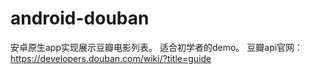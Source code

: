 # android-douban
安卓原生app实现展示豆瓣电影列表。
适合初学者的demo。
豆瓣api官网：https://developers.douban.com/wiki/?title=guide
